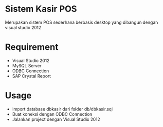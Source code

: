 # Sistem Kasir POS


Merupakan sistem POS sederhana berbasis desktop yang dibangun dengan visual studio 2012

# Requirement
* Visual Studio 2012
* MySQL Server
* ODBC Connection
* SAP Crystal Report

# Usage
* Import database dbkasir dari folder db/dbkasir.sql
* Buat koneksi dengan ODBC Connection
* Jalankan project dengan Visual Studio 2012
